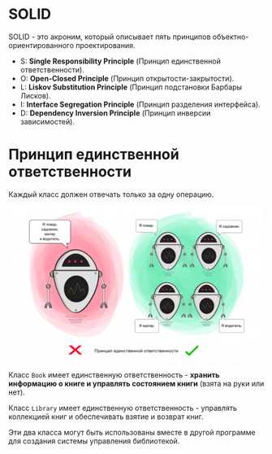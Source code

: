 # SOLID
SOLID - это акроним, который описывает пять принципов объектно-ориентированного проектирования.

* S: **Single Responsibility Principle** (Принцип единственной ответственности).
* O: **Open-Closed Principle** (Принцип открытости-закрытости).
* L: **Liskov Substitution Principle** (Принцип подстановки Барбары Лисков).
* I: **Interface Segregation Principle** (Принцип разделения интерфейса).
* D: **Dependency Inversion Principle** (Принцип инверсии зависимостей).

# Принцип единственной ответственности
Каждый класс должен отвечать только за одну операцию.

![img.png](img.png)

Класс `Book` имеет единственную ответственность - **хранить информацию о книге и управлять состоянием книги** (взята на руки или нет). 

Класс `Library` имеет единственную ответственность - управлять коллекцией книг и обеспечивать взятие и возврат книг. 

Эти два класса могут быть использованы вместе в другой программе для создания системы управления библиотекой. 